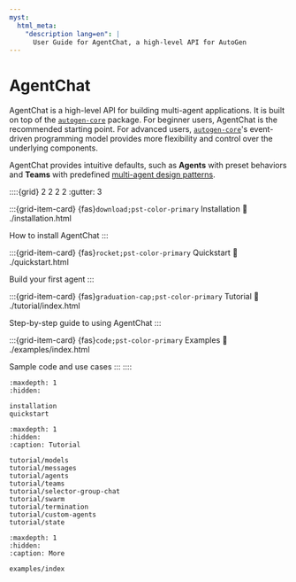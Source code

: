 ```yaml
---
myst:
  html_meta:
    "description lang=en": |
      User Guide for AgentChat, a high-level API for AutoGen
---
```


# AgentChat

AgentChat is a high-level API for building multi-agent applications.
It is built on top of the [`autogen-core`](../core-user-guide/index.md) package.
For beginner users, AgentChat is the recommended starting point.
For advanced users, [`autogen-core`](../core-user-guide/index.md)'s event-driven
programming model provides more flexibility and control over the underlying components.

AgentChat provides intuitive defaults, such as **Agents** with preset
behaviors and **Teams** with predefined [multi-agent design patterns](../core-user-guide/design-patterns/intro.md).

::::{grid} 2 2 2 2
:gutter: 3

:::{grid-item-card} {fas}`download;pst-color-primary` Installation
:link: ./installation.html

How to install AgentChat
:::

:::{grid-item-card} {fas}`rocket;pst-color-primary` Quickstart
:link: ./quickstart.html

Build your first agent
:::

:::{grid-item-card} {fas}`graduation-cap;pst-color-primary` Tutorial
:link: ./tutorial/index.html

Step-by-step guide to using AgentChat
:::

:::{grid-item-card} {fas}`code;pst-color-primary` Examples
:link: ./examples/index.html

Sample code and use cases
:::
::::

```{toctree}
:maxdepth: 1
:hidden:

installation
quickstart
```

```{toctree}
:maxdepth: 1
:hidden:
:caption: Tutorial

tutorial/models
tutorial/messages
tutorial/agents
tutorial/teams
tutorial/selector-group-chat
tutorial/swarm
tutorial/termination
tutorial/custom-agents
tutorial/state
```

```{toctree}
:maxdepth: 1
:hidden:
:caption: More

examples/index
```

